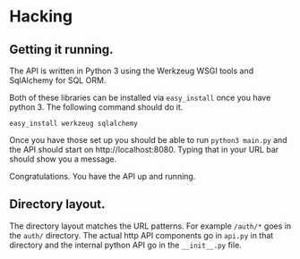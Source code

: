 # Hacking
## Getting it running.

The API is written in Python 3 using the Werkzeug WSGI tools and SqlAlchemy
for SQL ORM.

Both of these libraries can be installed via `easy_install` once you have python
3.  The following command should do it.

	easy_install werkzeug sqlalchemy

Once you have those set up you should be able to run `python3 main.py` and the
API should start on http://localhost:8080.  Typing that in your URL bar should
show you a message.

Congratulations.  You have the API up and running.

## Directory layout.

The directory layout matches the URL patterns.  For example `/auth/*` goes in
the `auth/` directory.  The actual http API components go in `api.py` in that
directory and the internal python API go in the `__init__.py` file.
